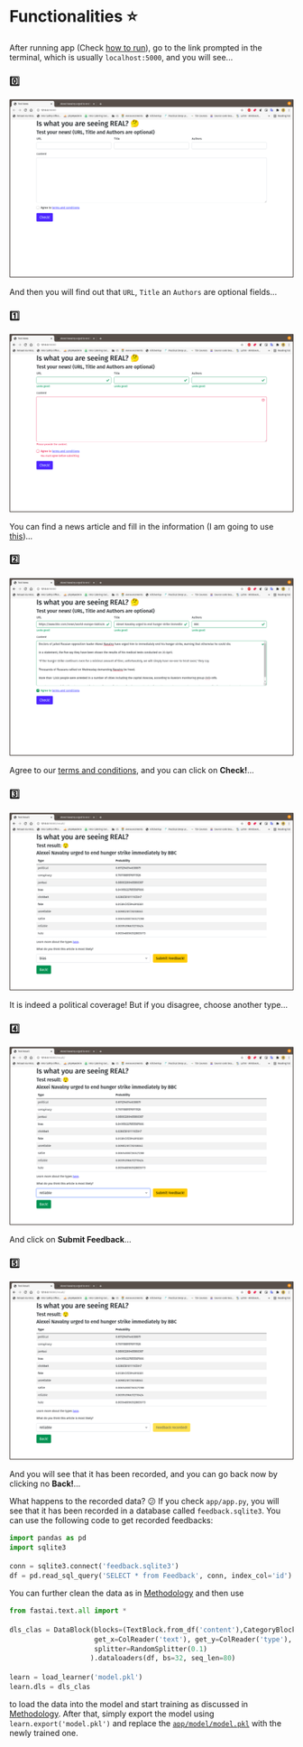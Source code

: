 # Functionalities :star:

After running app (Check [how to run](https://github.com/vicw0ng-hk/fake-real-news#running-running_man-running_woman)), go to the link prompted in the terminal, which is usually `localhost:5000`, and you will see...

### :zero:

![0](img/0.png)

And then you will find out that `URL`, `Title` an `Authors` are optional fields...

### :one:

![1](img/1.png)

You can find a news article and fill in the information (I am going to use [this](https://www.bbc.com/news/world-europe-56854267))...

### :two:

![2](img/2.png)

Agree to our [terms and conditions](https://github.com/vicw0ng-hk/fake-real-news#terms-and-conditions-scroll), and you can click on **Check!**...

### :three:

![3](img/3.png)

It is indeed a political coverage! But if you disagree, choose another type...

### :four:

![4](img/4.png)

And click on **Submit Feedback**...

### :five:

![5](img/5.png)

And you will see that it has been recorded, and you can go back now by clicking no **Back!**...

What happens to the recorded data? :confused: If you check `app/app.py`, you will see that it has been recorded in a database called `feedback.sqlite3`. You can use the following code to get recorded feedbacks:

```python
import pandas as pd
import sqlite3

conn = sqlite3.connect('feedback.sqlite3')
df = pd.read_sql_query('SELECT * from Feedback', conn, index_col='id').reset_index(drop=True, inplace=True)
```

You can further clean the data as in [Methodology](METHOD.md#data) and then use 

```python
from fastai.text.all import *

dls_clas = DataBlock(blocks=(TextBlock.from_df('content'),CategoryBlock),
                     get_x=ColReader('text'), get_y=ColReader('type'), 
                     splitter=RandomSplitter(0.1)
                    ).dataloaders(df, bs=32, seq_len=80)

learn = load_learner('model.pkl')
learn.dls = dls_clas
```

to load the data into the model and start training as discussed in [Methodology](METHOD.md#classifier-model). After that, simply export the model using `learn.export('model.pkl')` and replace the [`app/model/model.pkl`](app/model/model.pkl) with the newly trained one.
